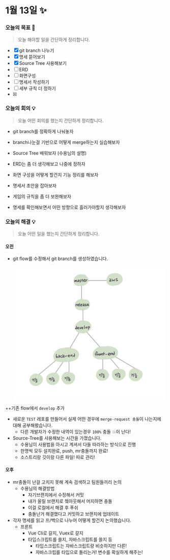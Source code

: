 # 1월 13일 ✨

### 오늘의 목표 🎯

> 오늘 해야할 일을 간단하게 정리합니다.

- [x] git branch 나누기
- [x] 명세 뜯어보기
- [x] Source Tree 사용해보기
- [ ] ERD
- [ ] 화면구성
- [ ] 명세서 작성하기
- [ ] 세부 규칙 더 정하기
- [x] 



###  오늘의 회의 💡

> 오늘 어떤 회의를 했는지 간단하게 정리합니다.

- git branch를 정확하게 나눠놓자

- branch나눈걸 기반으로 어떻게 merge하는지 실습해보자

- Source Tree 배워보자 (수용님의 설명)

- ERD는 좀 더 생각해보고 나중에 정하자

- 화면 구성을 어떻게 할건지 기능 정리를 해보자

- 명세서 초안을 잡아보자

- 게임의 규칙을 좀 더 보완해보자

- 명세를 확인해보면서 어떤 방향으로 흘러가야할지 생각해보자

  

### 오늘의 해결 💡

> 오늘 어떤 일을 했는지 간단하게 정리합니다.

#### 오전

- git flow를 수정해서 git branch를 생성하였습니다.

  ![image-20220113170525111](README_0113.assets/image-20220113170525111.png)

++기존 flow에서 `develop` 추가

- 새로운 `TEST` 레포를 만들어서 실제 어떤 경우에 `merge-request 충돌`이 나는지에 대해 공부해봤습니다.
  - 다른 개발자가 수정한 내역이 있는경우 `100%` 충돌 :boom:이 난다!
- Source-Tree를 사용해보는 시간을 가졌습니다.
  - 수용님이 사용법을 아시고 계셔서 다들 따라하는 방식으로 진행
  - 한명씩 모두 설치완료, push, mr충돌까지 완료!
  -  소스트리랑 깃이랑 다른 파일! 따로 관리!



#### 오후

- mr충돌이 난걸 고치지 못해 계속 검색하고 팀원들끼리 논의
  - 수용님의 해결방법
    - 자기브랜치에서 수정해서 커밋
    - 내가 올릴 브랜치로 쳌아웃해서 머지하면 충돌
    - 이걸 로컬에서 해결 후 푸쉬
    - 충돌난거 해결했다고 커밋하고 브랜치에 업데이트
- 각자 명세를 읽고 프/백으로 나누어 어떻게 할건지 논의했습니다.
  - 프론트
    - Vue Cli로 갈지, Vuex로 갈지
    - 타입스크립트를 쓸지, 자바스크립트를 쓸지 등
      - 타입스크립트는 자바스크립트랑 비슷하지만 다른!
      - 자바스크립를 타입으로 돌리는거! 변수를 확실하게 해주는!

